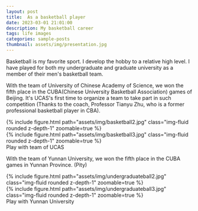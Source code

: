 ```yaml
---
layout: post
title:  As a basketball player
date: 2023-03-01 21:01:00
description: My basketball career
tags: life images
categories: sample-posts
thumbnail: assets/img/presentation.jpg
---
```

Basketball is my favorite sport. I develop the hobby to a relative high level. I have played for both my undergraduate and graduate university as a member of their men's basketball team.

With the team of University of Chinese Academy of Science, we won the fifth place in the CUBA(Chinese University Basketball Association) games of Beijing. It's UCAS's first time to organize a team to take part in such competition (Thanks to the coach, Professor Tianyu Zhu, who is a former professional basketball player in CBA).

<div class="row mt-3">
    <div class="col-sm mt-3 mt-md-0">
        {% include figure.html path="assets/img/basketball2.jpg" class="img-fluid rounded z-depth-1" zoomable=true %}
    </div>
    <div class="col-sm mt-3 mt-md-0">
        {% include figure.html path="assets/img/basketball3.jpg" class="img-fluid rounded z-depth-1" zoomable=true %}
    </div>
</div>
<div class="caption">
    Play with team of UCAS
</div>


With the team of Yunnan University, we won the fifth place in the CUBA games in Yunnan Province. (Pity)

<div class="row mt-3">
    <div class="col-sm mt-3 mt-md-0">
        {% include figure.html path="assets/img/undergraduateball2.jpg" class="img-fluid rounded z-depth-1" zoomable=true %}
    </div>
    <div class="col-sm mt-3 mt-md-0">
        {% include figure.html path="assets/img/undergraduateball3.jpg" class="img-fluid rounded z-depth-1" zoomable=true %}
    </div>
</div>
<div class="caption">
    Play with Yunnan University
</div>


